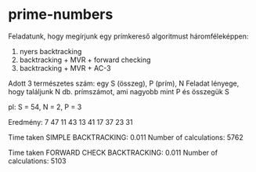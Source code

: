 # prime-numbers

Feladatunk, hogy megírjunk egy prímkereső algoritmust háromféleképpen:
  1. nyers backtracking
  2. backtracking + MVR + forward checking
  3. backtracking + MVR + AC-3

Adott 3 természetes szám: egy S (összeg), P (prím), N
Feladat lényege, hogy találjunk N db. prímszámot, ami nagyobb mint P és összegük S

pl: S = 54, N = 2, P = 3

Eredmény:
7 47
11 43
13 41
17 37
23 31

Time taken SIMPLE BACKTRACKING: 0.011
Number of calculations: 5762

Time taken FORWARD CHECK BACKTRACKING: 0.011
Number of calculations: 5103
